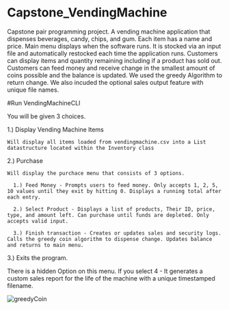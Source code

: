 # Capstone_VendingMachine
Capstone pair programming project.
A vending machine application that dispenses beverages, candy, chips, and gum. 
Each item has a name and price.
Main menu displays when the software runs. It is stocked via an input file and automatically restocked each time the application runs.
Customers can display items and quantity remaining including if a product has sold out. 
Customers can feed money and receive change in the smallest amount of coins possible and the balance is updated.
We used the greedy Algorithm to return change. 
We also incuded the optional sales output feature with unique file names. 



#Run VendingMachineCLI


You will be given 3 choices.

  1.) Display Vending Machine Items
  
    Will display all items loaded from vendingmachine.csv into a List datastructure located within the Inventory class
    
  2.) Purchase
  
    Will display the purchace menu that consists of 3 options.
    
      1.) Feed Money - Prompts users to feed money. Only accepts 1, 2, 5, 10 values until they exit by hitting 0. Displays a running total after each entry.
      
      2.) Select Product - Displays a list of products, Their ID, price, type, and amount left. Can purchase until funds are depleted. Only accepts valid input.
      
      3.) Finish transaction - Creates or updates sales and security logs. Calls the greedy coin algorithm to dispense change. Updates balance and returns to main menu.
      
  3.) Exits the program.
  
  There is a hidden Option on this menu.  If you select 4 - It generates a custom sales report for the life of the machine with a unique timestamped filename.
      
    
![greedyCoin](https://user-images.githubusercontent.com/18030411/214900727-042a5506-c381-4599-a035-15e8c6921901.png)
